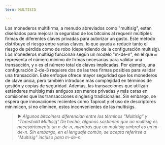```yaml
---
term: MULTISIG

---
```

Los monederos multifirma, a menudo abreviados como "multisig", están diseñados para mejorar la seguridad de los bitcoins al requerir múltiples firmas de diferentes claves privadas para autorizar un gasto. Este método distribuye el riesgo entre varias claves, lo que ayuda a reducir tanto el riesgo de pérdida como de robo (dependiendo de la configuración multisig). Los monederos multisig funcionan según un modelo "m-de-n", en el que `m` representa el número mínimo de firmas necesarias para validar una transacción, y `n` es el número total de claves implicadas. Por ejemplo, una configuración 2-de-3 requiere dos de las tres firmas posibles para validar una transacción. Este enfoque ofrece mayor seguridad que los monederos de clave única, pero también introduce más complejidad en términos de gestión y copias de seguridad. Además, las transacciones que utilizan estándares multisig más antiguos son menos privadas y más caras en comisiones que las transacciones singlesig tradicionales. Sin embargo, se espera que innovaciones recientes como Taproot y el uso de descriptores minimicen, si no eliminen, estos inconvenientes de las multisigs.

> ► *Algunos bitcoiners diferencian entre los términos "Multisig" y "Threshold Multisig" De hecho, algunos sostienen que un multisig es necesariamente un n-de-n, mientras que un multisig umbral es un m-de-n. Sin embargo, en el lenguaje común, se acepta referirse a "Multisig" incluso para m-de-n.*